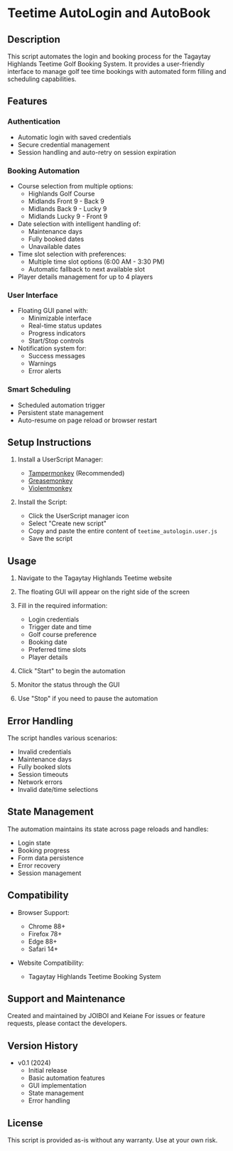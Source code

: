 # Teetime AutoLogin and AutoBook

## Description

This script automates the login and booking process for the Tagaytay Highlands Teetime Golf Booking System. It provides a user-friendly interface to manage golf tee time bookings with automated form filling and scheduling capabilities.

## Features

### Authentication
- Automatic login with saved credentials
- Secure credential management
- Session handling and auto-retry on session expiration

### Booking Automation
- Course selection from multiple options:
  - Highlands Golf Course
  - Midlands Front 9 - Back 9
  - Midlands Back 9 - Lucky 9
  - Midlands Lucky 9 - Front 9
- Date selection with intelligent handling of:
  - Maintenance days
  - Fully booked dates
  - Unavailable dates
- Time slot selection with preferences:
  - Multiple time slot options (6:00 AM - 3:30 PM)
  - Automatic fallback to next available slot
- Player details management for up to 4 players

### User Interface
- Floating GUI panel with:
  - Minimizable interface
  - Real-time status updates
  - Progress indicators
  - Start/Stop controls
- Notification system for:
  - Success messages
  - Warnings
  - Error alerts

### Smart Scheduling
- Scheduled automation trigger
- Persistent state management
- Auto-resume on page reload or browser restart

## Setup Instructions

1. Install a UserScript Manager:
   - [Tampermonkey](https://www.tampermonkey.net/) (Recommended)
   - [Greasemonkey](https://addons.mozilla.org/en-US/firefox/addon/greasemonkey/)
   - [Violentmonkey](https://violentmonkey.github.io/)

2. Install the Script:
   - Click the UserScript manager icon
   - Select "Create new script"
   - Copy and paste the entire content of `teetime_autologin.user.js`
   - Save the script

## Usage

1. Navigate to the Tagaytay Highlands Teetime website
2. The floating GUI will appear on the right side of the screen
3. Fill in the required information:
   - Login credentials
   - Trigger date and time
   - Golf course preference
   - Booking date
   - Preferred time slots
   - Player details

4. Click "Start" to begin the automation
5. Monitor the status through the GUI
6. Use "Stop" if you need to pause the automation

## Error Handling

The script handles various scenarios:
- Invalid credentials
- Maintenance days
- Fully booked slots
- Session timeouts
- Network errors
- Invalid date/time selections

## State Management

The automation maintains its state across page reloads and handles:
- Login state
- Booking progress
- Form data persistence
- Error recovery
- Session management

## Compatibility

- Browser Support:
  - Chrome 88+
  - Firefox 78+
  - Edge 88+
  - Safari 14+

- Website Compatibility:
  - Tagaytay Highlands Teetime Booking System

## Support and Maintenance

Created and maintained by JOIBOI and Keiane
For issues or feature requests, please contact the developers.

## Version History

- v0.1 (2024)
  - Initial release
  - Basic automation features
  - GUI implementation
  - State management
  - Error handling

## License

This script is provided as-is without any warranty. Use at your own risk.


